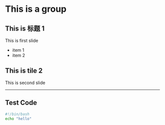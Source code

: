 # This is a group
 
## This is 标题 1
 
  This is first slide
 
  - item 1
  - item 2
 
## This is tile 2
 
  This is second slide
 
-------------
 

## Test Code

```bash
#!/bin/bash
echo "hello"
```